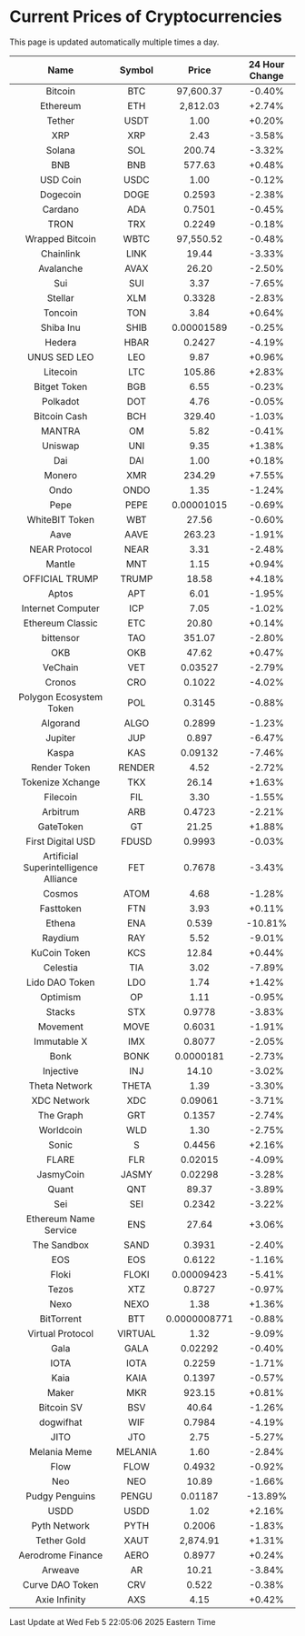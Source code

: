 # Current Prices of Cryptocurrencies
This page is updated automatically multiple times a day.

| Name | Symbol | Price | 24 Hour Change |
| :---: |:---:| :---: | :---: |
| Bitcoin | BTC | 97,600.37 | -0.40% |
| Ethereum | ETH | 2,812.03 | +2.74% |
| Tether | USDT | 1.00 | +0.20% |
| XRP | XRP | 2.43 | -3.58% |
| Solana | SOL | 200.74 | -3.32% |
| BNB | BNB | 577.63 | +0.48% |
| USD Coin | USDC | 1.00 | -0.12% |
| Dogecoin | DOGE | 0.2593 | -2.38% |
| Cardano | ADA | 0.7501 | -0.45% |
| TRON | TRX | 0.2249 | -0.18% |
| Wrapped Bitcoin | WBTC | 97,550.52 | -0.48% |
| Chainlink | LINK | 19.44 | -3.33% |
| Avalanche | AVAX | 26.20 | -2.50% |
| Sui | SUI | 3.37 | -7.65% |
| Stellar | XLM | 0.3328 | -2.83% |
| Toncoin | TON | 3.84 | +0.64% |
| Shiba Inu | SHIB | 0.00001589 | -0.25% |
| Hedera | HBAR | 0.2427 | -4.19% |
| UNUS SED LEO | LEO | 9.87 | +0.96% |
| Litecoin | LTC | 105.86 | +2.83% |
| Bitget Token | BGB | 6.55 | -0.23% |
| Polkadot | DOT | 4.76 | -0.05% |
| Bitcoin Cash | BCH | 329.40 | -1.03% |
| MANTRA | OM | 5.82 | -0.41% |
| Uniswap | UNI | 9.35 | +1.38% |
| Dai | DAI | 1.00 | +0.18% |
| Monero | XMR | 234.29 | +7.55% |
| Ondo | ONDO | 1.35 | -1.24% |
| Pepe | PEPE | 0.00001015 | -0.69% |
| WhiteBIT Token | WBT | 27.56 | -0.60% |
| Aave | AAVE | 263.23 | -1.91% |
| NEAR Protocol | NEAR | 3.31 | -2.48% |
| Mantle | MNT | 1.15 | +0.94% |
| OFFICIAL TRUMP | TRUMP | 18.58 | +4.18% |
| Aptos | APT | 6.01 | -1.95% |
| Internet Computer | ICP | 7.05 | -1.02% |
| Ethereum Classic | ETC | 20.80 | +0.14% |
| bittensor | TAO | 351.07 | -2.80% |
| OKB | OKB | 47.62 | +0.47% |
| VeChain | VET | 0.03527 | -2.79% |
| Cronos | CRO | 0.1022 | -4.02% |
| Polygon Ecosystem Token | POL | 0.3145 | -0.88% |
| Algorand | ALGO | 0.2899 | -1.23% |
| Jupiter | JUP | 0.897 | -6.47% |
| Kaspa | KAS | 0.09132 | -7.46% |
| Render Token | RENDER | 4.52 | -2.72% |
| Tokenize Xchange | TKX | 26.14 | +1.63% |
| Filecoin | FIL | 3.30 | -1.55% |
| Arbitrum | ARB | 0.4723 | -2.21% |
| GateToken | GT | 21.25 | +1.88% |
| First Digital USD | FDUSD | 0.9993 | -0.03% |
| Artificial Superintelligence Alliance | FET | 0.7678 | -3.43% |
| Cosmos | ATOM | 4.68 | -1.28% |
| Fasttoken | FTN | 3.93 | +0.11% |
| Ethena | ENA | 0.539 | -10.81% |
| Raydium | RAY | 5.52 | -9.01% |
| KuCoin Token | KCS | 12.84 | +0.44% |
| Celestia | TIA | 3.02 | -7.89% |
| Lido DAO Token | LDO | 1.74 | +1.42% |
| Optimism | OP | 1.11 | -0.95% |
| Stacks | STX | 0.9778 | -3.83% |
| Movement | MOVE | 0.6031 | -1.91% |
| Immutable X | IMX | 0.8077 | -2.05% |
| Bonk | BONK | 0.0000181 | -2.73% |
| Injective | INJ | 14.10 | -3.02% |
| Theta Network | THETA | 1.39 | -3.30% |
| XDC Network | XDC | 0.09061 | -3.71% |
| The Graph | GRT | 0.1357 | -2.74% |
| Worldcoin | WLD | 1.30 | -2.75% |
| Sonic | S | 0.4456 | +2.16% |
| FLARE | FLR | 0.02015 | -4.09% |
| JasmyCoin | JASMY | 0.02298 | -3.28% |
| Quant | QNT | 89.37 | -3.89% |
| Sei | SEI | 0.2342 | -3.22% |
| Ethereum Name Service | ENS | 27.64 | +3.06% |
| The Sandbox | SAND | 0.3931 | -2.40% |
| EOS | EOS | 0.6122 | -1.16% |
| Floki | FLOKI | 0.00009423 | -5.41% |
| Tezos | XTZ | 0.8727 | -0.97% |
| Nexo | NEXO | 1.38 | +1.36% |
| BitTorrent | BTT | 0.0000008771 | -0.88% |
| Virtual Protocol | VIRTUAL | 1.32 | -9.09% |
| Gala | GALA | 0.02292 | -0.40% |
| IOTA | IOTA | 0.2259 | -1.71% |
| Kaia | KAIA | 0.1397 | -0.57% |
| Maker | MKR | 923.15 | +0.81% |
| Bitcoin SV | BSV | 40.64 | -1.26% |
| dogwifhat | WIF | 0.7984 | -4.19% |
| JITO | JTO | 2.75 | -5.27% |
| Melania Meme | MELANIA | 1.60 | -2.84% |
| Flow | FLOW | 0.4932 | -0.92% |
| Neo | NEO | 10.89 | -1.66% |
| Pudgy Penguins | PENGU | 0.01187 | -13.89% |
| USDD | USDD | 1.02 | +2.16% |
| Pyth Network | PYTH | 0.2006 | -1.83% |
| Tether Gold | XAUT | 2,874.91 | +1.31% |
| Aerodrome Finance | AERO | 0.8977 | +0.24% |
| Arweave | AR | 10.21 | -3.84% |
| Curve DAO Token | CRV | 0.522 | -0.38% |
| Axie Infinity | AXS | 4.15 | +0.42% |

Last Update at Wed Feb  5 22:05:06 2025 Eastern Time